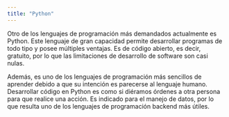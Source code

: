 ```yaml
---
title: "Python"
---
```


Otro de los lenguajes de programación más demandados actualmente es Python. Este lenguaje de gran capacidad permite desarrollar programas de todo tipo y posee múltiples ventajas. Es de código abierto, es decir, gratuito, por lo que las limitaciones de desarrollo de software son casi nulas.

Además, es uno de los lenguajes de programación más sencillos de aprender debido a que su intención es parecerse al lenguaje humano. Desarrollar código en Python es como si diéramos órdenes a otra persona para que realice una acción. Es indicado para el manejo de datos, por lo que resulta uno de los lenguajes de programación backend más útiles. 